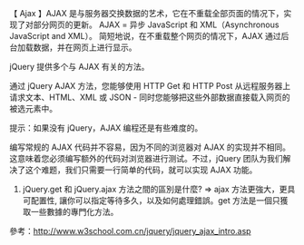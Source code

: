 【 Ajax 】AJAX 是与服务器交换数据的艺术，它在不重载全部页面的情况下，实现了对部分网页的更新。
AJAX = 异步 JavaScript 和 XML（Asynchronous JavaScript and XML）。
简短地说，在不重载整个网页的情况下，AJAX 通过后台加载数据，并在网页上进行显示。

jQuery 提供多个与 AJAX 有关的方法。

通过 jQuery AJAX 方法，您能够使用 HTTP Get 和 HTTP Post 从远程服务器上请求文本、HTML、XML 或 JSON - 同时您能够把这些外部数据直接载入网页的被选元素中。

提示：如果没有 jQuery，AJAX 编程还是有些难度的。

编写常规的 AJAX 代码并不容易，因为不同的浏览器对 AJAX 的实现并不相同。这意味着您必须编写额外的代码对浏览器进行测试。不过，jQuery 团队为我们解决了这个难题，我们只需要一行简单的代码，就可以实现 AJAX 功能。

1. jQuery.get 和 jQuery.ajax 方法之間的區別是什麼?
=> ajax 方法更強大，更具可配置性, 讓你可以指定等待多久，以及如何處理錯誤。get 方法是一個只獲取一些數據的專門化方法。

參考：http://www.w3school.com.cn/jquery/jquery_ajax_intro.asp
